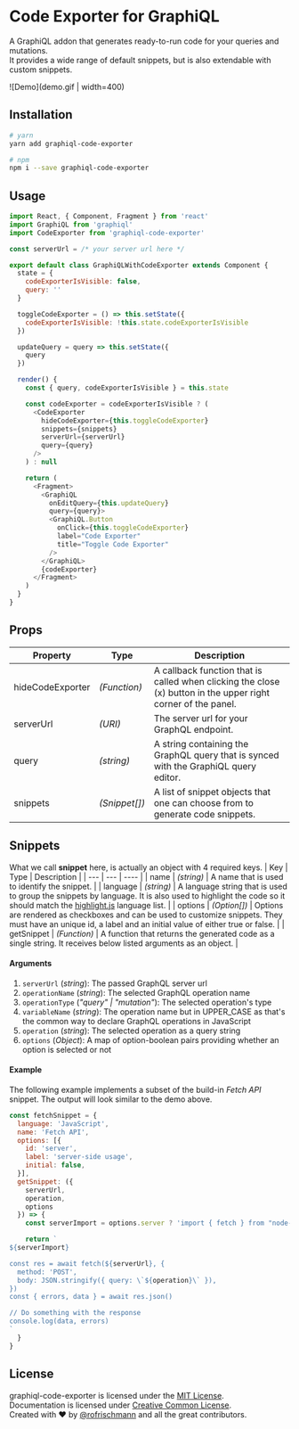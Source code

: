 # Code Exporter for GraphiQL

A GraphiQL addon that generates ready-to-run code for your queries and mutations.    
It provides a wide range of default snippets, but is also extendable with custom snippets.

![Demo](demo.gif | width=400)

## Installation

```sh
# yarn 
yarn add graphiql-code-exporter

# npm
npm i --save graphiql-code-exporter
```

## Usage

```javascript
import React, { Component, Fragment } from 'react'
import GraphiQL from 'graphiql'
import CodeExporter from 'graphiql-code-exporter'

const serverUrl = /* your server url here */

export default class GraphiQLWithCodeExporter extends Component {
  state = { 
    codeExporterIsVisible: false, 
    query: '' 
  }

  toggleCodeExporter = () => this.setState({
    codeExporterIsVisible: !this.state.codeExporterIsVisible
  })

  updateQuery = query => this.setState({
    query
  })

  render() {
    const { query, codeExporterIsVisible } = this.state

    const codeExporter = codeExporterIsVisible ? (
      <CodeExporter 
        hideCodeExporter={this.toggleCodeExporter}
        snippets={snippets}
        serverUrl={serverUrl}
        query={query}
      />
    ) : null

    return (
      <Fragment>
        <GraphiQL
          onEditQuery={this.updateQuery}
          query={query}>
          <GraphiQL.Button
            onClick={this.toggleCodeExporter}
            label="Code Exporter"
            title="Toggle Code Exporter"
          />
        </GraphiQL>
        {codeExporter}
      </Fragment>
    )
  }
}
``` 

## Props
| Property | Type | Description |
| ---- | --- | ---- |
| hideCodeExporter | *(Function)* | A callback function that is called when clicking the close (x) button in the upper right corner of the panel. | 
| serverUrl | *(URI)* | The server url for your GraphQL endpoint. |
| query | *(string)* | A string containing the GraphQL query that is synced with the GraphiQL query editor. |
| snippets | *(Snippet[])* | A list of snippet objects that one can choose from to generate code snippets. |

## Snippets

What we call **snippet** here, is actually an object with 4 required keys.
| Key | Type | Description |
| --- | --- | ---- | 
| name | *(string)* | A name that is used to identify the snippet. |
| language | *(string)* | A language string that is used to group the snippets by language. It is also used to highlight the code so it should match the [highlight.js]() language list. | 
| options | *(Option[])* | Options are rendered as checkboxes and can be used to customize snippets. They must have an unique id, a label and an initial value of either true or false. |
| getSnippet | *(Function)* | A function that returns the generated code as a single string. It receives below listed arguments as an object. |

#### Arguments
1. `serverUrl` (*string*): The passed GraphQL server url
2. `operationName` (*string*): The selected GraphQL operation name
3. `operationType` (*"query" | "mutation"*): The selected operation's type
4.  `variableName` (*string*): The operation name but in UPPER_CASE as that's the common way to declare GraphQL operations in JavaScript 
5. `operation` (*string*): The selected operation as a query string
6. `options` (*Object*): A map of option-boolean pairs providing whether an option is selected or not

#### Example

The following example implements a subset of the build-in *Fetch API* snippet.
The output will look similar to the demo above.
```javascript
const fetchSnippet = {
  language: 'JavaScript',
  name: 'Fetch API',
  options: [{
    id: 'server',
    label: 'server-side usage',
    initial: false,
  }],
  getSnippet: ({
    serverUrl,
    operation,
    options
  }) => {
    const serverImport = options.server ? 'import { fetch } from "node-fetch"' : ''

    return `
${serverImport}

const res = await fetch(${serverUrl}, {
  method: 'POST',
  body: JSON.stringify({ query: \`${operation}\` }),
})
const { errors, data } = await res.json()

// Do something with the response
console.log(data, errors)
`
  }
}
```



## License
graphiql-code-exporter is licensed under the [MIT License](http://opensource.org/licenses/MIT).<br>
Documentation is licensed under [Creative Common License](http://creativecommons.org/licenses/by/4.0/).<br>
Created with ♥ by [@rofrischmann](http://rofrischmann.de) and all the great contributors.